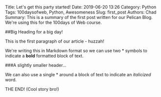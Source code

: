 Title: Let's get this party started!
Date: 2019-06-20 13:26
Category: Python
Tags: 100daysofweb, Python, Awesomeness
Slug: first_post
Authors: Chad
Summary: This is a summary of the first post written for our Pelican Blog. We're using this for the 100days of Web course.

##Big Heading for a big day!

This is the first paragraph of our article - huzzah!

We're writing this in Markdown format so we can use two * symbols to indicate a **bold** formatted block of text.

###A slightly smaller header...

We can also use a single * around a block of text to indicate an *italicized* word.

THE END! (Cool story bro!)